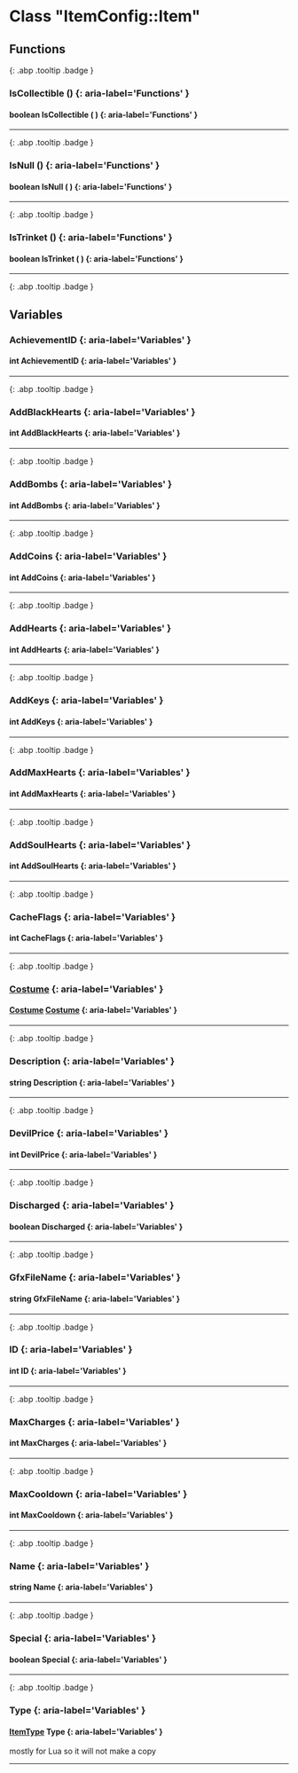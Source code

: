 # Class "ItemConfig::Item"
## Functions
[ ](#){: .abp .tooltip .badge }
### IsCollectible () {: aria-label='Functions' }
#### boolean IsCollectible ( )  {: aria-label='Functions' }

___ 
[ ](#){: .abp .tooltip .badge }
### IsNull () {: aria-label='Functions' }
#### boolean IsNull ( )  {: aria-label='Functions' }

___ 
[ ](#){: .abp .tooltip .badge }
### IsTrinket () {: aria-label='Functions' }
#### boolean IsTrinket ( )  {: aria-label='Functions' }

___ 
[ ](#){: .abp .tooltip .badge }
## Variables
### AchievementID {: aria-label='Variables' }
#### int AchievementID  {: aria-label='Variables' }

___ 
[ ](#){: .abp .tooltip .badge }
### AddBlackHearts {: aria-label='Variables' }
#### int AddBlackHearts  {: aria-label='Variables' }

___ 
[ ](#){: .abp .tooltip .badge }
### AddBombs {: aria-label='Variables' }
#### int AddBombs  {: aria-label='Variables' }

___ 
[ ](#){: .abp .tooltip .badge }
### AddCoins {: aria-label='Variables' }
#### int AddCoins  {: aria-label='Variables' }

___ 
[ ](#){: .abp .tooltip .badge }
### AddHearts {: aria-label='Variables' }
#### int AddHearts  {: aria-label='Variables' }

___ 
[ ](#){: .abp .tooltip .badge }
### AddKeys {: aria-label='Variables' }
#### int AddKeys  {: aria-label='Variables' }

___ 
[ ](#){: .abp .tooltip .badge }
### AddMaxHearts {: aria-label='Variables' }
#### int AddMaxHearts  {: aria-label='Variables' }

___ 
[ ](#){: .abp .tooltip .badge }
### AddSoulHearts {: aria-label='Variables' }
#### int AddSoulHearts  {: aria-label='Variables' }

___ 
[ ](#){: .abp .tooltip .badge }
### CacheFlags {: aria-label='Variables' }
#### int CacheFlags  {: aria-label='Variables' }

___ 
[ ](#){: .abp .tooltip .badge }
### [Costume](../ItemConfig_Costume) {: aria-label='Variables' }
####   [Costume](../ItemConfig_Costume) [Costume](../ItemConfig_Costume)  {: aria-label='Variables' }

___ 
[ ](#){: .abp .tooltip .badge }
### Description {: aria-label='Variables' }
#### string Description  {: aria-label='Variables' }

___ 
[ ](#){: .abp .tooltip .badge }
### DevilPrice {: aria-label='Variables' }
#### int DevilPrice  {: aria-label='Variables' }

___ 
[ ](#){: .abp .tooltip .badge }
### Discharged {: aria-label='Variables' }
#### boolean Discharged  {: aria-label='Variables' }

___ 
[ ](#){: .abp .tooltip .badge }
### GfxFileName {: aria-label='Variables' }
#### string GfxFileName  {: aria-label='Variables' }

___ 
[ ](#){: .abp .tooltip .badge }
### ID {: aria-label='Variables' }
#### int ID  {: aria-label='Variables' }

___ 
[ ](#){: .abp .tooltip .badge }
### MaxCharges {: aria-label='Variables' }
#### int MaxCharges  {: aria-label='Variables' }

___ 
[ ](#){: .abp .tooltip .badge }
### MaxCooldown {: aria-label='Variables' }
#### int MaxCooldown  {: aria-label='Variables' }

___ 
[ ](#){: .abp .tooltip .badge }
### Name {: aria-label='Variables' }
#### string Name  {: aria-label='Variables' }

___ 
[ ](#){: .abp .tooltip .badge }
### Special {: aria-label='Variables' }
#### boolean Special  {: aria-label='Variables' }

___ 
[ ](#){: .abp .tooltip .badge }
### Type {: aria-label='Variables' }
#### [ItemType](../enums/ItemType) Type  {: aria-label='Variables' }
mostly for Lua so it will not make a copy 
___ 

